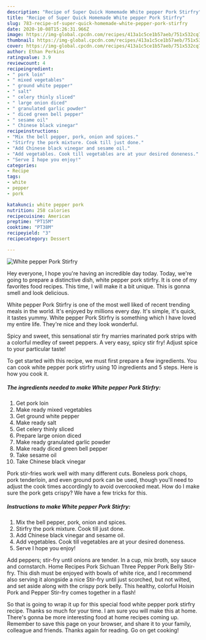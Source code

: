 ```yaml
---
description: "Recipe of Super Quick Homemade White pepper Pork Stirfry"
title: "Recipe of Super Quick Homemade White pepper Pork Stirfry"
slug: 783-recipe-of-super-quick-homemade-white-pepper-pork-stirfry
date: 2020-10-08T15:26:31.966Z
image: https://img-global.cpcdn.com/recipes/413a1c5ce1b57aeb/751x532cq70/white-pepper-pork-stirfry-recipe-main-photo.jpg
thumbnail: https://img-global.cpcdn.com/recipes/413a1c5ce1b57aeb/751x532cq70/white-pepper-pork-stirfry-recipe-main-photo.jpg
cover: https://img-global.cpcdn.com/recipes/413a1c5ce1b57aeb/751x532cq70/white-pepper-pork-stirfry-recipe-main-photo.jpg
author: Ethan Perkins
ratingvalue: 3.9
reviewcount: 4
recipeingredient:
- " pork loin"
- " mixed vegetables"
- " ground white pepper"
- " salt"
- " celery thinly sliced"
- " large onion diced"
- " granulated garlic powder"
- " diced green bell pepper"
- " sesame oil"
- " Chinese black vinegar"
recipeinstructions:
- "Mix the bell pepper, pork, onion and spices."
- "Stirfry the pork mixture. Cook till just done."
- "Add Chinese black vinegar and sesame oil."
- "Add vegetables. Cook till vegetables are at your desired doneness."
- "Serve I hope you enjoy!"
categories:
- Recipe
tags:
- white
- pepper
- pork

katakunci: white pepper pork 
nutrition: 258 calories
recipecuisine: American
preptime: "PT15M"
cooktime: "PT38M"
recipeyield: "3"
recipecategory: Dessert

---
```



![White pepper Pork Stirfry](https://img-global.cpcdn.com/recipes/413a1c5ce1b57aeb/751x532cq70/white-pepper-pork-stirfry-recipe-main-photo.jpg)

Hey everyone, I hope you're having an incredible day today. Today, we're going to prepare a distinctive dish, white pepper pork stirfry. It is one of my favorites food recipes. This time, I will make it a bit unique. This is gonna smell and look delicious.

White pepper Pork Stirfry is one of the most well liked of recent trending meals in the world. It's enjoyed by millions every day. It's simple, it's quick, it tastes yummy. White pepper Pork Stirfry is something which I have loved my entire life. They're nice and they look wonderful.

Spicy and sweet, this sensational stir fry marries marinated pork strips with a colorful medley of sweet peppers. A very easy, spicy stir fry! Adjust spice to your particular taste!


To get started with this recipe, we must first prepare a few ingredients. You can cook white pepper pork stirfry using 10 ingredients and 5 steps. Here is how you cook it.

<!--inarticleads1-->

##### The ingredients needed to make White pepper Pork Stirfry:

1. Get  pork loin
1. Make ready  mixed vegetables
1. Get  ground white pepper
1. Make ready  salt
1. Get  celery thinly sliced
1. Prepare  large onion diced
1. Make ready  granulated garlic powder
1. Make ready  diced green bell pepper
1. Take  sesame oil
1. Take  Chinese black vinegar


Pork stir-fries work well with many different cuts. Boneless pork chops, pork tenderloin, and even ground pork can be used, though you&#39;ll need to adjust the cook times accordingly to avoid overcooked meat. How do I make sure the pork gets crispy? We have a few tricks for this. 

<!--inarticleads2-->

##### Instructions to make White pepper Pork Stirfry:

1. Mix the bell pepper, pork, onion and spices.
1. Stirfry the pork mixture. Cook till just done.
1. Add Chinese black vinegar and sesame oil.
1. Add vegetables. Cook till vegetables are at your desired doneness.
1. Serve I hope you enjoy!


Add peppers; stir-fry until onions are tender. In a cup, mix broth, soy sauce and cornstarch. Home Recipes Pork Sichuan Three Pepper Pork Belly Stir-fry. This dish must be enjoyed with bowls of white rice, and I recommend also serving it alongside a nice Stir-fry until just scorched, but not wilted, and set aside along with the crispy pork belly. This healthy, colorful Hoisin Pork and Pepper Stir-fry comes together in a flash! 

So that is going to wrap it up for this special food white pepper pork stirfry recipe. Thanks so much for your time. I am sure you will make this at home. There's gonna be more interesting food at home recipes coming up. Remember to save this page on your browser, and share it to your family, colleague and friends. Thanks again for reading. Go on get cooking!

